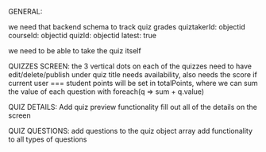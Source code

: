 GENERAL:

we need that backend schema to track quiz grades
quiztakerId: objectid
courseId: objectid
quizId: objectid
latest: true

we need to be able to take the quiz itself

QUIZZES SCREEN:
the 3 vertical dots on each of the quizzes need to have edit/delete/publish
under quiz title needs availability, also needs the score if current user === student
points will be set in totalPoints, where we can sum the value of each question with foreach(q => sum + q.value)


QUIZ DETAILS:
Add quiz preview functionality
fill out all of the details on the screen


QUIZ QUESTIONS:
add questions to the quiz object array
add functionality to all types of questions
